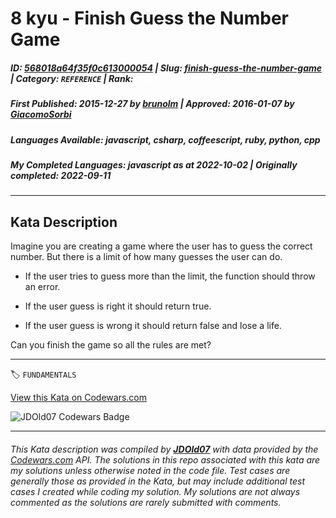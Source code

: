 # 8 kyu - Finish Guess the Number Game

##### **ID**: [568018a64f35f0c613000054](https://www.codewars.com/kata/568018a64f35f0c613000054) | **Slug**: [finish-guess-the-number-game](https://www.codewars.com/kata/568018a64f35f0c613000054) | **Category**: `REFERENCE` | **Rank**: <span style="color:white">8 kyu</span>

##### **First Published**: 2015-12-27 ***by*** [brunolm](https://www.codewars.com/users/brunolm) | **Approved**: 2016-01-07 ***by*** [GiacomoSorbi](https://www.codewars.com/users/GiacomoSorbi)

##### **Languages Available**: javascript, csharp, coffeescript, ruby, python, cpp

##### **My Completed Languages**: javascript ***as at*** 2022-10-02 | **Originally completed**: 2022-09-11

---

## Kata Description


Imagine you are creating a game where the user has to guess the correct number. But there is a limit of how many guesses the user can do.



- If the user tries to guess more than the limit, the function should throw an error.

- If the user guess is right it should return true.

- If the user guess is wrong it should return false and lose a life.



Can you finish the game so all the rules are met?

---


🏷 `FUNDAMENTALS`


[View this Kata on Codewars.com](https://www.codewars.com/kata/568018a64f35f0c613000054)

![](https://www.codewars.com/users/jdold07/badges/large "JDOld07 Codewars Badge")

---

###### *This Kata description was compiled by [**JDOld07**](https://tpstech.dev) with data provided by the [Codewars.com](https://www.codewars.com) API.  The solutions in this repo associated with this kata are my solutions unless otherwise noted in the code file.  Test cases are generally those as provided in the Kata, but may include additional test cases I created while coding my solution.  My solutions are not always commented as the solutions are rarely submitted with comments.*

